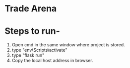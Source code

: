 # Trade Arena


# Steps to run-
1. Open cmd in the same window where project is stored.
2. type "env\Scripts\activate"
3. type "flask run"
4. Copy the local host address in browser.
